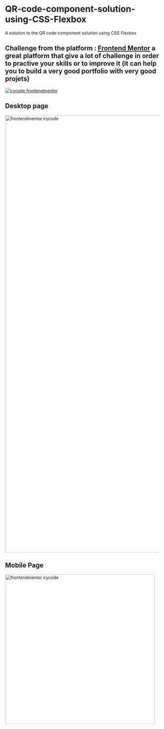 # QR-code-component-solution-using-CSS-Flexbox
A solution to the QR code component solution using CSS Flexbox

## Challenge from the platform :  <a href="https://frontendmentor.io">Frontend Mentor</a> a great platform that give a lot of challenge in order to practive your skills or to improve it (it can help you to build a very good portfolio with very good projets)

<a href="https://frontendmentor.io">
  <img alt="irycode frontendmentor" src="https://user-images.githubusercontent.com/86270481/222964181-ad95692c-5ac2-427d-a1df-f9af5a2ecabb.png"></a>




## Desktop page
<img width="1431" alt="frontendmentor irycode" src="https://user-images.githubusercontent.com/86270481/222963885-25da8881-8d33-4dac-a1ed-def78ca6deb6.png">

## Mobile Page
<img width="490" alt="frontendmentor irycode" src="https://user-images.githubusercontent.com/86270481/222963896-9f3679ea-bf13-4037-b68d-da7ecca1092e.png">
